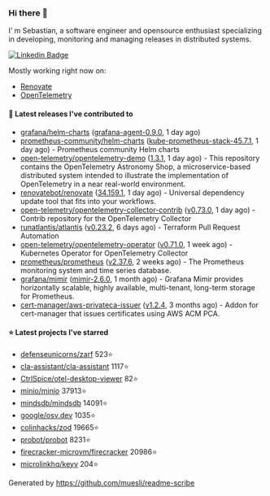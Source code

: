 ### Hi there 👋

I’ m Sebastian, a software engineer and opensource enthusiast specializing in developing, monitoring and managing releases in distributed systems.

[![Linkedin Badge](https://img.shields.io/badge/-LinkedIn-blue?style=flat&logo=Linkedin&logoColor=white&link=https://www.linkedin.com/in/sebastian-poxhofer/)](https://www.linkedin.com/in/sebastian-poxhofer/)

Mostly working right now on:
- [Renovate](https://github.com/renovatebot/renovate)
- [OpenTelemetry](https://github.com/open-telemetry)



#### 🚀 Latest releases I've contributed to

- [grafana/helm-charts](https://github.com/grafana/helm-charts) ([grafana-agent-0.9.0](https://github.com/grafana/helm-charts/releases/tag/grafana-agent-0.9.0), 1 day ago)
- [prometheus-community/helm-charts](https://github.com/prometheus-community/helm-charts) ([kube-prometheus-stack-45.7.1](https://github.com/prometheus-community/helm-charts/releases/tag/kube-prometheus-stack-45.7.1), 1 day ago) - Prometheus community Helm charts
- [open-telemetry/opentelemetry-demo](https://github.com/open-telemetry/opentelemetry-demo) ([1.3.1](https://github.com/open-telemetry/opentelemetry-demo/releases/tag/1.3.1), 1 day ago) - This repository contains the OpenTelemetry Astronomy Shop, a microservice-based distributed system intended to illustrate the implementation of OpenTelemetry in a near real-world environment.
- [renovatebot/renovate](https://github.com/renovatebot/renovate) ([34.159.1](https://github.com/renovatebot/renovate/releases/tag/34.159.1), 1 day ago) - Universal dependency update tool that fits into your workflows.
- [open-telemetry/opentelemetry-collector-contrib](https://github.com/open-telemetry/opentelemetry-collector-contrib) ([v0.73.0](https://github.com/open-telemetry/opentelemetry-collector-contrib/releases/tag/v0.73.0), 1 day ago) - Contrib repository for the OpenTelemetry Collector
- [runatlantis/atlantis](https://github.com/runatlantis/atlantis) ([v0.23.2](https://github.com/runatlantis/atlantis/releases/tag/v0.23.2), 6 days ago) - Terraform Pull Request Automation
- [open-telemetry/opentelemetry-operator](https://github.com/open-telemetry/opentelemetry-operator) ([v0.71.0](https://github.com/open-telemetry/opentelemetry-operator/releases/tag/v0.71.0), 1 week ago) - Kubernetes Operator for OpenTelemetry Collector
- [prometheus/prometheus](https://github.com/prometheus/prometheus) ([v2.37.6](https://github.com/prometheus/prometheus/releases/tag/v2.37.6), 2 weeks ago) - The Prometheus monitoring system and time series database.
- [grafana/mimir](https://github.com/grafana/mimir) ([mimir-2.6.0](https://github.com/grafana/mimir/releases/tag/mimir-2.6.0), 1 month ago) - Grafana Mimir provides horizontally scalable, highly available, multi-tenant, long-term storage for Prometheus.
- [cert-manager/aws-privateca-issuer](https://github.com/cert-manager/aws-privateca-issuer) ([v1.2.4](https://github.com/cert-manager/aws-privateca-issuer/releases/tag/v1.2.4), 3 months ago) - Addon for cert-manager that issues certificates using AWS ACM PCA.

#### ⭐ Latest projects I've starred

- [defenseunicorns/zarf](https://github.com/defenseunicorns/zarf) 523⭐
- [cla-assistant/cla-assistant](https://github.com/cla-assistant/cla-assistant) 1117⭐
- [CtrlSpice/otel-desktop-viewer](https://github.com/CtrlSpice/otel-desktop-viewer) 82⭐
- [minio/minio](https://github.com/minio/minio) 37913⭐
- [mindsdb/mindsdb](https://github.com/mindsdb/mindsdb) 14091⭐
- [google/osv.dev](https://github.com/google/osv.dev) 1035⭐
- [colinhacks/zod](https://github.com/colinhacks/zod) 19665⭐
- [probot/probot](https://github.com/probot/probot) 8231⭐
- [firecracker-microvm/firecracker](https://github.com/firecracker-microvm/firecracker) 20986⭐
- [microlinkhq/keyv](https://github.com/microlinkhq/keyv) 204⭐



Generated by https://github.com/muesli/readme-scribe
